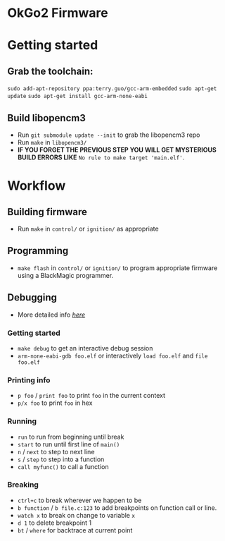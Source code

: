 OkGo2 Firmware
==============

# Getting started
## Grab the toolchain:
`sudo add-apt-repository ppa:terry.guo/gcc-arm-embedded`
`sudo apt-get update`
`sudo apt-get install gcc-arm-none-eabi`

## Build libopencm3
* Run `git submodule update --init` to grab the libopencm3 repo
* Run `make` in `libopencm3/`
* **IF YOU FORGET THE PREVIOUS STEP YOU WILL GET MYSTERIOUS BUILD ERRORS LIKE**
  `No rule to make target 'main.elf'`.

# Workflow
## Building firmware
* Run `make` in `control/` or `ignition/` as appropriate

## Programming
* `make flash` in `control/` or `ignition/` to program appropriate firmware
  using a BlackMagic programmer.

## Debugging
* More detailed info [_here_](http://darkdust.net/files/GDB%20Cheat%20Sheet.pdf)
### Getting started
* `make debug` to get an interactive debug session
* `arm-none-eabi-gdb foo.elf` or interactively `load foo.elf` and `file foo.elf`
### Printing info
* `p foo` / `print foo` to print `foo` in the current context
* `p/x foo` to print `foo` in hex
### Running
* `run` to run from beginning until break
* `start` to run until first line of `main()`
* `n` / `next` to step to next line
* `s` / `step` to step into a function
* `call myfunc()` to call a function
### Breaking
* `ctrl+c` to break wherever we happen to be
* `b function` / `b file.c:123` to add breakpoints on function call or line.
* `watch x` to break on change to variable `x`
* `d 1` to delete breakpoint 1
* `bt` / `where` for backtrace at current point

